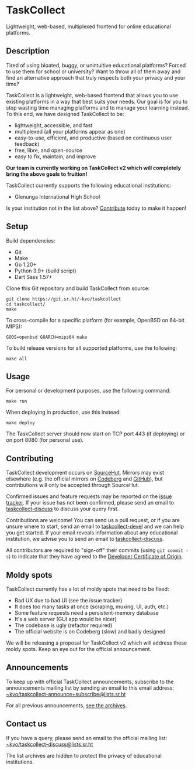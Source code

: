 # TaskCollect
Lightweight, web-based, multiplexed frontend for online educational platforms. 

## Description

Tired of using bloated, buggy, or unintuitive educational platforms? Forced to use them for school or university? Want to throw all of them away and find an alternative approach that truly respects both your privacy and your time?

TaskCollect is a lightweight, web-based frontend that allows you to use existing platforms in a way that best suits your needs. Our goal is for you to stop wasting time managing platforms and to manage your learning instead. To this end, we have designed TaskCollect to be:

  - lightweight, accessible, and fast
  - multiplexed (all your platforms appear as one)
  - easy-to-use, efficient, and productive (based on continuous user feedback)
  - free, libre, and open-source
  - easy to fix, maintain, and improve

**Our team is currently working on TaskCollect v2 which will completely bring the above goals to fruition!**

TaskCollect currently supports the following educational institutions:

  - Glenunga International High School

Is your institution not in the list above? [Contribute][5] today to make it happen!

## Setup

Build dependencies:
  * Git
  * Make
  * Go 1.20+
  * Python 3.9+ (build script)
  * Dart Sass 1.57+

Clone this Git repository and build TaskCollect from source:

```
git clone https://git.sr.ht/~kvo/taskcollect
cd taskcollect/
make
```

To cross-compile for a specific platform (for example, OpenBSD on 64-bit MIPS):

```
GOOS=openbsd GOARCH=mips64 make
```

To build release versions for all supported platforms, use the following:

```
make all
```

## Usage

For personal or development purposes, use the following command:

```
make run
```

When deploying in production, use this instead:

```
make deploy
```

The TaskCollect server should now start on TCP port 443 (if deploying) or on port 8080 (for personal use).

## Contributing

TaskCollect development occurs on [SourceHut][1]. Mirrors may exist elsewhere (e.g. the official mirrors on [Codeberg][2] and [GitHub][3]), but contributions will only be accepted through SourceHut.

Confirmed issues and feature requests may be reported on the [issue tracker][4]. If your issue has not been confirmed, please send an email to [taskcollect-discuss][5] to discuss your query first.

Contributions are welcome! You can send us a pull request, or if you are unsure where to start, send an email to [taskcollect-devel][6] and we can help you get started. If your email reveals information about any educational institution, we advise you to send an email to [taskcollect-discuss][5].

All contributors are required to "sign-off" their commits (using `git commit -s`) to indicate that they have agreed to the [Developer Certificate of Origin][8].

## Moldy spots

TaskCollect currently has a lot of moldy spots that need to be fixed:
  * Bad UX due to bad UI (see the issue tracker)
  * It does too many tasks at once (scraping, muxing, UI, auth, etc.)
  * Some feature requests need a persistent-memory database
  * It's a web server (GUI app would be nicer)
  * The codebase is ugly (refactor required)
  * The official website is on Codeberg (slow) and badly designed

We will be releasing a proposal for TaskCollect v2 which will address these moldy spots. Keep an eye out for the official announcement.

## Announcements

To keep up with official TaskCollect announcements, subscribe to the announcements mailing list by sending an email to this email address: <~kvo/taskcollect-announce+subscribe@lists.sr.ht>

For all previous announcements, [see the archives][7].

## Contact us

If you have a query, please send an email to the official mailing list: <~kvo/taskcollect-discuss@lists.sr.ht>

The list archives are hidden to protect the privacy of educational institutions.


[1]: https://sr.ht/~kvo/taskcollect
[2]: https://codeberg.org/kvo/taskcollect
[3]: https://github.com/tacodevs/taskcollect
[4]: https://todo.sr.ht/~kvo/taskcollect
[5]: mailto:~kvo/taskcollect-discuss@lists.sr.ht
[6]: mailto:~kvo/taskcollect-devel@lists.sr.ht
[7]: https://lists.sr.ht/~kvo/taskcollect-announce
[8]: https://developercertificate.org/
